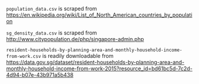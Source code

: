 ```population_data.csv``` is scraped from https://en.wikipedia.org/wiki/List_of_North_American_countries_by_population

```sg_density_data.csv``` is scraped from http://www.citypopulation.de/php/singapore-admin.php

```resident-households-by-planning-area-and-monthly-household-income-from-work.csv``` is readily downloadable from https://data.gov.sg/dataset/resident-households-by-planning-area-and-monthly-household-income-from-work-2015?resource_id=bd61bc5d-7c2d-4d94-b07e-43b971a5b438
